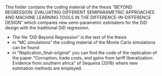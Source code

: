 This folder contains the coding material of the thesis “BEYOND REGRESSION: EVALUATING DIFFERENT SEMIPARAMETRIC APPROACHES AND MACHINE LEARNING TOOLS IN THE DIFFERENCE-IN-DIFFERENCE DESIGN” which compares new semi-parametric estimators for the DiD design with the traditional DiD regression.
- The file 'DiD Beyond Regression" is the text of the thesis
- in "MC simulations" the coding material of the Monte Carlo simulations can be found 
- in "Replication_final-original" you can find the code of the replication of the paper "Corruption, trade costs, and gains from tariff liberalization: Evidence from southern africa" of Sequeira (2016) where new estimation methods are employed.

